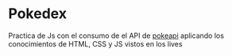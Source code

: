 # Pokedex

Practica de Js con el consumo de el API de [pokeapi](https://pokeapi.co) aplicando los conocimientos de HTML, CSS y JS vistos en los lives
